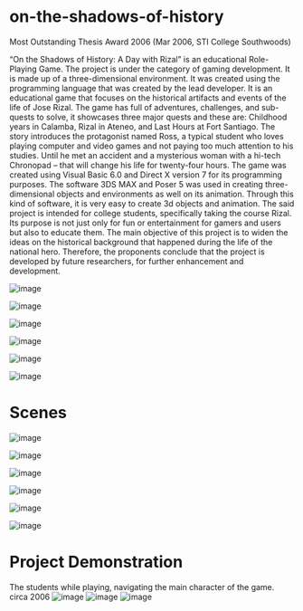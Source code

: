 # on-the-shadows-of-history

Most Outstanding Thesis Award 2006 (Mar 2006, STI College Southwoods)

“On the Shadows of History: A Day with Rizal” is an educational Role-Playing Game. The project is under the category of gaming development. It is made up of a three-dimensional environment. It was created using the programming language that was created by the lead developer. It is an educational game that focuses on the historical artifacts and events of the life of Jose Rizal.
	The game has full of adventures, challenges, and sub-quests to solve, it showcases three major quests and these are: Childhood years in Calamba, Rizal in Ateneo, and Last Hours at Fort Santiago. The story introduces the protagonist named Ross, a typical student who loves playing computer and video games and not paying too much attention to his studies. Until he met an accident and a mysterious woman with a hi-tech Chronopad – that will change his life for twenty-four hours.
	The game was created using Visual Basic 6.0 and Direct X version 7 for its programming purposes. The software 3DS MAX and Poser 5 was used in creating three-dimensional objects and environments as well on its animation. Through this kind of software, it is very easy to create 3d objects and animation.
	The said project is intended for college students, specifically taking the course Rizal. Its purpose is not just only for fun or entertainment for gamers and users but also to educate them. The main objective of this project is to widen the ideas on the historical background that happened during the life of the national hero.
	Therefore, the proponents conclude that the project is developed by future researchers, for further enhancement and development.	

![image](https://user-images.githubusercontent.com/65001113/128203389-22b1b1f8-a178-4681-a7ea-83f09eeb496a.png)

![image](https://user-images.githubusercontent.com/65001113/128203458-ca382d0e-5735-4fb2-8508-4e6e21b5c7cb.png)

![image](https://user-images.githubusercontent.com/65001113/128203488-1936eebc-1e4f-4048-80bc-33e19020e623.png)

![image](https://user-images.githubusercontent.com/65001113/128203755-8bda276d-51a0-491b-89b9-1680facf2886.png)

![image](https://user-images.githubusercontent.com/65001113/128203790-63cbdb6c-6438-439f-b35f-7b6553074f27.png)

![image](https://user-images.githubusercontent.com/65001113/128203825-f6a38498-979c-496d-9758-96e0ec24e3e1.png)

# Scenes

![image](https://user-images.githubusercontent.com/65001113/128204760-c12c241d-e4ae-4f4f-9881-0c1364aee37c.png)

![image](https://user-images.githubusercontent.com/65001113/128204824-8d0f03f0-726c-4376-9e4f-b8a24bab7f29.png)

![image](https://user-images.githubusercontent.com/65001113/128204847-eb6a327a-b287-4c0c-a22c-85767b17382f.png)

![image](https://user-images.githubusercontent.com/65001113/128204912-2de635e1-f60d-430e-a559-3010277a233f.png)

![image](https://user-images.githubusercontent.com/65001113/128204940-728b09c4-4c80-448e-9ae0-daf3983cdce1.png)

![image](https://user-images.githubusercontent.com/65001113/128204970-6d3b0174-9404-4d2f-a609-ba5a2f840d1b.png)


# Project Demonstration

The students while playing, navigating the main character of the game. circa 2006
![image](https://user-images.githubusercontent.com/65001113/128204266-4c39e737-b8f8-40fe-831c-96b98f6688e3.png)
![image](https://user-images.githubusercontent.com/65001113/128204304-6d1a578e-d546-4e8e-ad30-0b38308f2547.png)
![image](https://user-images.githubusercontent.com/65001113/128204329-bbb1bfd0-119a-4f84-8c71-0c16b7dafadc.png)
